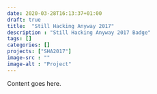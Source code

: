 ```yaml
---
date: 2020-03-28T16:13:37+01:00
draft: true
title:  "Still Hacking Anyway 2017"
description : "Still Hacking Anyway 2017 Badge"
tags: []
categories: []
projects: ["SHA2017"]
image-src : ""
image-alt : "Project"
---
```


Content goes here.
